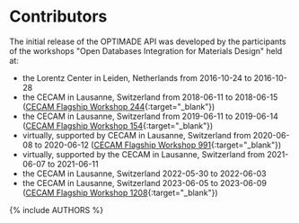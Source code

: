 # Contributors

The initial release of the OPTIMADE API was developed by the participants of the workshops "Open Databases Integration for Materials Design" held at:

- the Lorentz Center in Leiden, Netherlands from 2016-10-24 to 2016-10-28
- the CECAM in Lausanne, Switzerland from 2018-06-11 to 2018-06-15 ([CECAM Flagship Workshop 244](https://www.cecam.org/workshop-details/244){:target="_blank"})
- the CECAM in Lausanne, Switzerland from 2019-06-11 to 2019-06-14 ([CECAM Flagship Workshop 154](https://www.cecam.org/workshop-details/154){:target="_blank"})
- virtually, supported by CECAM in Lausanne, Switzerland from 2020-06-08 to 2020-06-12 ([CECAM Flagship Workshop 991](https://www.cecam.org/workshop-details/991){:target="_blank"})
- virtually, supported by the CECAM in Lausanne, Switzerland from 2021-06-07 to 2021-06-11
- the CECAM in Lausanne, Switzerland 2022-05-30 to 2022-06-03
- the CECAM in Lausanne, Switzerland 2023-06-05 to 2023-06-09 ([CECAM Flagship Workshop 1208](https://www.cecam.org/workshop-details/1208){:target="_blank"})

{% include AUTHORS %}
